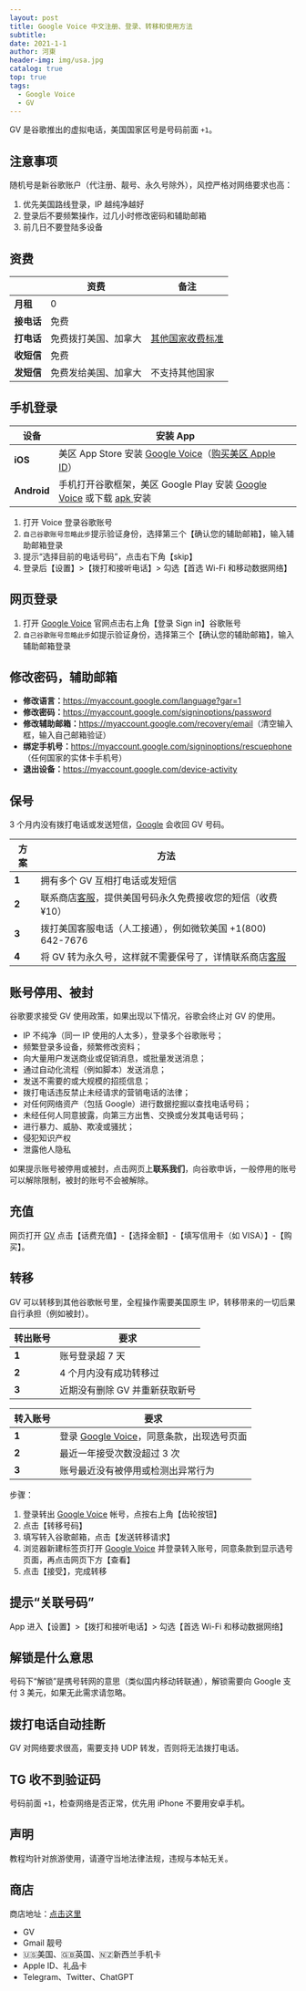 ```yaml
---
layout: post
title: Google Voice 中文注册、登录、转移和使用方法
subtitle: 
date: 2021-1-1
author: 河東
header-img: img/usa.jpg
catalog: true
top: true
tags:
  - Google Voice
  - GV
---
```


GV 是谷歌推出的虚拟电话，美国国家区号是号码前面 `+1`。

## 注意事项

随机号是新谷歌账户（代注册、靓号、永久号除外），风控严格对网络要求也高：
1. 优先美国路线登录，IP 越纯净越好
2. 登录后不要频繁操作，过几小时修改密码和辅助邮箱
3. 前几日不要登陆多设备

## 资费

|  | 资费 | 备注 |
|---|---|---|
| **月租** | 0 |  |
| **接电话** | 免费 |  |
| **打电话** | 免费拨打美国、加拿大 |  [其他国家收费标准](https://voice.google.com/u/0/rates?pli=1) |
| **收短信** | 免费 |  |
| **发短信** | 免费发给美国、加拿大 | 不支持其他国家 |

## 手机登录

| 设备 | 安装 App |  
|---|---|
| **iOS** | 美区 App Store 安装 [Google Voice](https://apps.apple.com/us/app/google-voice/id318698524)（[购买美区 Apple ID](https://ssnhd.github.io/2023/03/19/store/)） | 
| **Android** | 手机打开谷歌框架，美区 Google Play 安装 [Google Voice](https://play.google.com/store/apps/details?id=com.google.android.apps.googlevoice&hl=zh&gl=US) 或下载 [apk ](https://apkpure.com/search?q=Google+Voice)安装 | 


1. 打开 Voice 登录谷歌账号
2. `自己谷歌账号忽略此步`提示验证身份，选择第三个【确认您的辅助邮箱】，输入辅助邮箱登录
3. 提示“选择目前的电话号码”，点击右下角【skip】
4. 登录后【设置】>【拨打和接听电话】> 勾选【首选 Wi-Fi 和移动数据网络】

## 网页登录
1. 打开 [Google Voice](https://voice.google.com/) 官网点击右上角【登录 Sign in】谷歌账号
2. `自己谷歌账号忽略此步`如提示验证身份，选择第三个【确认您的辅助邮箱】，输入辅助邮箱登录

## 修改密码，辅助邮箱

- **修改语言：**<https://myaccount.google.com/language?gar=1>
- **修改密码：**<https://myaccount.google.com/signinoptions/password>
- **修改辅助邮箱：**<https://myaccount.google.com/recovery/email>（清空输入框，输入自己邮箱验证）
- **绑定手机号：**<https://myaccount.google.com/signinoptions/rescuephone>（任何国家的实体卡手机号）
- **退出设备：**<https://myaccount.google.com/device-activity>

## 保号
3 个月内没有拨打电话或发送短信，[Google](https://support.google.com/voice/answer/9230450)  会收回 GV 号码。


| 方案 | 方法 | 
|---|---|
| **1** | 拥有多个 GV 互相打电话或发短信 |  
| **2** | 联系商店[客服](https://ssnhd.github.io/2023/03/19/store/)，提供美国号码永久免费接收您的短信（收费 ¥10） |  
| **3** | 拨打美国客服电话（人工接通），例如微软美国 +1(800) 642-7676 |  |
| **4** | 将 GV 转为永久号，这样就不需要保号了，详情联系商店[客服](https://ssnhd.github.io/2023/03/19/store/) |  

## 账号停用、被封
谷歌要求接受 GV 使用政策，如果出现以下情况，谷歌会终止对 GV 的使用。

- IP 不纯净（同一 IP 使用的人太多），登录多个谷歌账号；
- 频繁登录多设备，频繁修改资料；
- 向大量用户发送商业或促销消息，或批量发送消息；
- 通过自动化流程（例如脚本）发送消息；
- 发送不需要的或大规模的招揽信息；
- 拨打电话违反禁止未经请求的营销电话的法律；
- 对任何网络资产（包括 Google）进行数据挖掘以查找电话号码；
- 未经任何人同意披露，向第三方出售、交换或分发其电话号码；
- 进行暴力、威胁、欺凌或骚扰；
- 侵犯知识产权
- 泄露他人隐私

如果提示账号被停用或被封，点击网页上**联系我们**，向谷歌申诉，一般停用的账号可以解除限制，被封的账号不会被解除。

## 充值

网页打开 [GV](https://voice.google.com/u/3/billing) 点击【话费充值】-【选择金额】-【填写信用卡（如 VISA）】-【购买】。


## 转移
GV 可以转移到其他谷歌帐号里，全程操作需要美国原生 IP，转移带来的一切后果自行承担（例如被封）。

| 转出账号 | 要求 |  
|---|---|
| **1** | 账号登录超 7 天 |  
| **2** | 4 个月内没有成功转移过 |
| **3** |  近期没有删除 GV 并重新获取新号|


| 转入账号 | 要求 |  
|---|---|
| **1** | 登录 [Google Voice](https://voice.google.com)，同意条款，出现选号页面 |  
| **2**| 最近一年接受次数没超过 3 次 | 
| **3** | 账号最近没有被停用或检测出异常行为 | 


步骤：

1. 登录转出 [Google Voice](https://voice.google.com) 帐号，点按右上角【齿轮按钮】
2. 点击【转移号码】
3. 填写转入谷歌邮箱，点击【发送转移请求】
4. 浏览器新建标签页打开 [Google Voice](https://voice.google.com) 并登录转入账号，同意条款到显示选号页面，再点击网页下方【查看】
5. 点击【接受】，完成转移

## 提示“关联号码”
App 进入【设置】>【拨打和接听电话】> 勾选【首选 Wi-Fi 和移动数据网络】

## 解锁是什么意思
号码下“解锁”是携号转网的意思（类似国内移动转联通），解锁需要向 Google 支付 3 美元，如果无此需求请忽略。

## 拨打电话自动挂断
GV 对网络要求很高，需要支持 UDP 转发，否则将无法拨打电话。

## TG 收不到验证码
号码前面 `+1`，检查网络是否正常，优先用 iPhone 不要用安卓手机。

## 声明

教程均针对旅游使用，请遵守当地法律法规，违规与本帖无关。


## 商店

商店地址：[点击这里](https://ssnhd.github.io/2023/03/19/store/)
- GV
- Gmail 靓号
- 🇺🇸美国、🇬🇧英国、🇳🇿新西兰手机卡
- Apple ID、礼品卡
- Telegram、Twitter、ChatGPT

